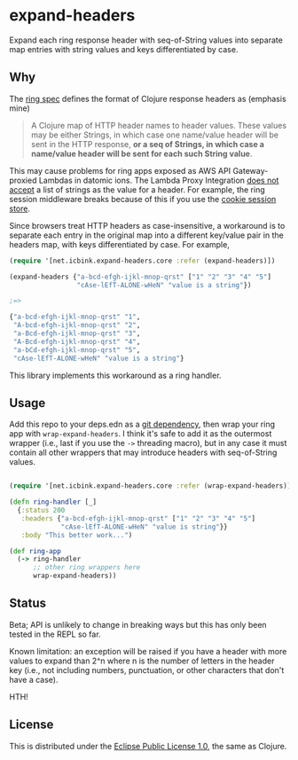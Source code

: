 # expand-headers

Expand each ring response header with seq-of-String values into separate map
entries with string values and keys differentiated by case.

## Why

The [ring spec](https://github.com/ring-clojure/ring/blob/master/SPEC#L117)
defines the format of Clojure response headers as (emphasis mine)

> A Clojure map of HTTP header names to header values. These values may be
> either Strings, in which case one name/value header will be sent in the HTTP
> response, **or a seq of Strings, in which case a name/value header will be sent for each such String value**.

This may cause problems for ring apps exposed as AWS API Gateway-proxied Lambdas
in datomic ions. The Lambda Proxy Integration [does not
accept](https://stackoverflow.com/questions/46596143/use-multiple-same-header-field-in-lambda-proxy-integration)
a list of strings as the value for a header. For example, the ring session
middleware breaks because of this if you use the [cookie session
store](https://github.com/ring-clojure/ring/wiki/Sessions#session-stores).

Since browsers treat HTTP headers as case-insensitive, a workaround is to
separate each entry in the original map into a different key/value pair in the
headers map, with keys differentiated by case. For example,

```clojure
(require '[net.icbink.expand-headers.core :refer (expand-headers)])

(expand-headers {"a-bcd-efgh-ijkl-mnop-qrst" ["1" "2" "3" "4" "5"]
                 "cAse-lEfT-ALONE-wHeN" "value is a string"})

;=>

{"a-bcd-efgh-ijkl-mnop-qrst" "1",
 "A-bcd-efgh-ijkl-mnop-qrst" "2",
 "a-Bcd-efgh-ijkl-mnop-qrst" "3",
 "A-Bcd-efgh-ijkl-mnop-qrst" "4",
 "a-bCd-efgh-ijkl-mnop-qrst" "5",
 "cAse-lEfT-ALONE-wHeN" "value is a string"}
```

This library implements this workaround as a ring handler.

## Usage

Add this repo to your deps.edn as a [git
dependency](https://clojure.org/news/2018/01/05/git-deps), then wrap your ring
app with `wrap-expand-headers`. I think it's safe to add it as the outermost
wrapper (i.e., last if you use the `->` threading macro), but in any case it
must contain all other wrappers that may introduce headers with seq-of-String
values.

```clojure

(require '[net.icbink.expand-headers.core :refer (wrap-expand-headers)])

(defn ring-handler [_]
  {:status 200
   :headers {"a-bcd-efgh-ijkl-mnop-qrst" ["1" "2" "3" "4" "5"]
             "cAse-lEfT-ALONE-wHeN" "value is string"}}
   :body "This better work...")

(def ring-app
  (-> ring-handler
      ;; other ring wrappers here
      wrap-expand-headers))
```

## Status

Beta; API is unlikely to change in breaking ways but this has only been tested
in the REPL so far.

Known limitation: an exception will be raised if you have a header with more
values to expand than 2^n where n is the number of letters in the header key
(i.e., not including numbers, punctuation, or other characters that don't have a
case).

HTH!

## License

This is distributed under the [Eclipse Public License
1.0](http://opensource.org/licenses/eclipse-1.0.php), the same as Clojure.

